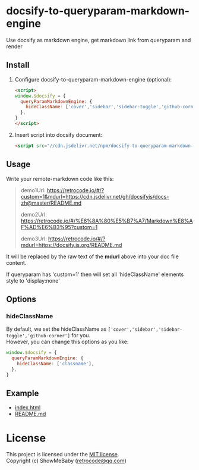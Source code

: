 # docsify-to-queryparam-markdown-engine

Use docsify as markdown engine, get markdown link from queryparam and render

## Install
1. Configure docsify-to-queryparam-markdown-engine (optional):

    ```html
    <script>
    window.$docsify = {
      queryParamMarkdownEngine: {
        hideClassName: ['cover','sidebar','sidebar-toggle','github-corner'], // default ['cover','sidebar','sidebar-toggle','github-corner']
      },
    }
    </script>
    ```

2. Insert script into docsify document:

    ```html
    <script src="//cdn.jsdelivr.net/npm/docsify-to-queryparam-markdown-engine/dist/docsify-to-queryparam-markdown-engine.min.js"></script>
    ```

## Usage
Write your remote-markdown code like this:

> demo1Url: https://retrocode.io/#/?custom=1&mdurl=https://cdn.jsdelivr.net/gh/docsifyjs/docs-zh@master/README.md
> 
> demo2Url: https://retrocode.io/#/%E6%8A%80%E5%B7%A7/Markdown%E8%AF%AD%E6%B3%95?custom=1
> 
> demo3Url: https://retrocode.io/#/?mdurl=https://docsify.js.org/README.md


It will be replaced by the raw text of the **mdurl** above into your doc file content.

If queryparam has 'custom=1' then will set all 'hideClassName' elements style to 'display:none'

## Options

### hideClassName

By default, we set the hideClassName as `['cover','sidebar','sidebar-toggle','github-corner']` for you.    
However, you can change this options as you like:

```javascript
window.$docsify = {
  queryParamMarkdownEngine: {
    hideClassName: ['classname'],
  },
}
```

## Example

- [index.html](example/index.html)
- [README.md](example/README.md)

# License

This project is licensed under the [MIT license](LICENSE).    
Copyright (c) ShowMeBaby (retrocode@qq.com)